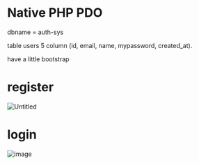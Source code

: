 # Native PHP PDO
dbname = auth-sys

table users 5 column (id, email, name, mypassword, created_at).

have a little bootstrap
# register
![Untitled](https://user-images.githubusercontent.com/72923118/213861627-ed586412-79d2-4db5-8852-4f8eb4a7c166.png)

# login
![image](https://user-images.githubusercontent.com/72923118/213912258-57a9437b-b5f7-4522-9abe-b050cb5d45c2.png)
